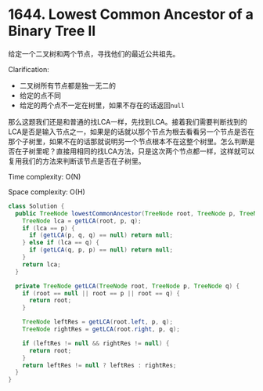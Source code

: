 # 1644. Lowest Common Ancestor of a Binary Tree II

给定一个二叉树和两个节点，寻找他们的最近公共祖先。

Clarification:
+ 二叉树所有节点都是独一无二的
+ 给定的点不同
+ 给定的两个点不一定在树里，如果不存在的话返回`null`

那么这题我们还是和普通的找LCA一样，先找到LCA。接着我们需要判断找到的LCA是否是输入节点之一，如果是的话就以那个节点为根去看看另一个节点是否在那个子树里，如果不在的话那就说明另一个节点根本不在这整个树里。怎么判断是否在子树里呢？直接用相同的找LCA方法，只是这次两个节点都一样，这样就可以复用我们的方法来判断该节点是否在子树里。

Time complexity: O(N)

Space complexity: O(H)

```java
class Solution {
  public TreeNode lowestCommonAncestor(TreeNode root, TreeNode p, TreeNode q) {
    TreeNode lca = getLCA(root, p, q);
    if (lca == p) {
      if (getLCA(p, q, q) == null) return null;
    } else if (lca == q) {
      if (getLCA(q, p, p) == null) return null;
    }
    return lca;
  }

  private TreeNode getLCA(TreeNode root, TreeNode p, TreeNode q) {
    if (root == null || root == p || root == q) {
      return root;
    }

    TreeNode leftRes = getLCA(root.left, p, q);
    TreeNode rightRes = getLCA(root.right, p, q);

    if (leftRes != null && rightRes != null) {
      return root;
    }
    return leftRes != null ? leftRes : rightRes;
  }
}
```